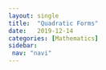 ```yaml
---
layout: single
title:  "Quadratic Forms"
date:   2019-12-14
categories: [Mathematics]
sidebar: 
 nav: "navi"
---
```


<object data="/assets/statistics/Quadratic Forms.pdf" type="application/pdf" width="100%" height="100%">
</object>